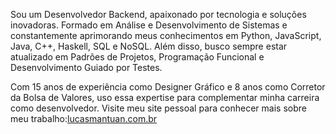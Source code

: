 Sou um Desenvolvedor Backend, apaixonado por tecnologia e soluções inovadoras. Formado em Análise e Desenvolvimento de Sistemas e constantemente aprimorando meus conhecimentos em Python, JavaScript, Java, C++, Haskell, SQL e NoSQL. Além disso, busco sempre estar atualizado em Padrões de Projetos, Programação Funcional e Desenvolvimento Guiado por Testes.

Com 15 anos de experiência como Designer Gráfico e 8 anos como Corretor da Bolsa de Valores, uso essa expertise para complementar minha carreira como desenvolvedor. Visite meu site pessoal para conhecer mais sobre meu trabalho:[lucasmantuan.com.br](https://lucasmantuan.com.br)
